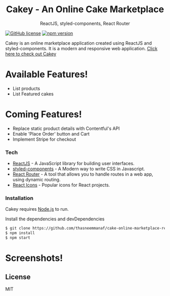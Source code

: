 <h1 align="center">
Cakey - An Online Cake Marketplace
</h1>
<p align="center">
 ReactJS, styled-components, React Router
</p>

[![GitHub license](https://img.shields.io/badge/license-MIT-blue.svg)](https://github.com/facebook/react/blob/master/LICENSE) [![npm version](https://img.shields.io/npm/v/react.svg?style=flat)](https://www.npmjs.com/package/react)

Cakey is an online marketplace application created using ReactJS and styled-components. It is a modern and responsive web application.
[Click here to check out Cakey](https://cakey.netlify.app/)

# Available Features!

- List products
- List Featured cakes

# Coming Features!

- Replace static product details with Contentful's API
- Enable 'Place Order' button and Cart
- Implement Stripe for checkout

### Tech

- [ReactJS](https://reactjs.org/) - A JavaScript library for building user interfaces.
- [styled-components](https://styled-components.com/) - A Modern way to write CSS in Javascript.
- [React Router](https://reactrouter.com/) - A tool that allows you to handle routes in a web app, using dynamic routing.
- [React Icons](https://react-icons.github.io/react-icons/) - Popular icons for React projects.

### Installation

Cakey requires [Node.js](https://nodejs.org/) to run.

Install the dependencies and devDependencies

```sh
$ git clone https://github.com/thasneemmanaf/cake-online-marketplace-reactjs.git
$ npm install
$ npm start
```

# Screenshots!

## License

MIT
